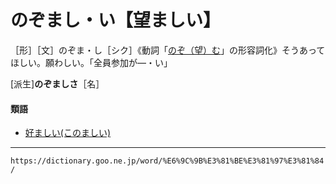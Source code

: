 # のぞまし・い【望ましい】

［形］［文］のぞま・し［シク］《動詞「[のぞ（望）む](のぞむ（望むい）)」の形容詞化》そうあってほしい。願わしい。「全員参加が―・い」

\[派生\]**のぞましさ**［名］

#### 類語

-   [好ましい(このましい)](このましい（好ましい）)

---
`https://dictionary.goo.ne.jp/word/%E6%9C%9B%E3%81%BE%E3%81%97%E3%81%84/`